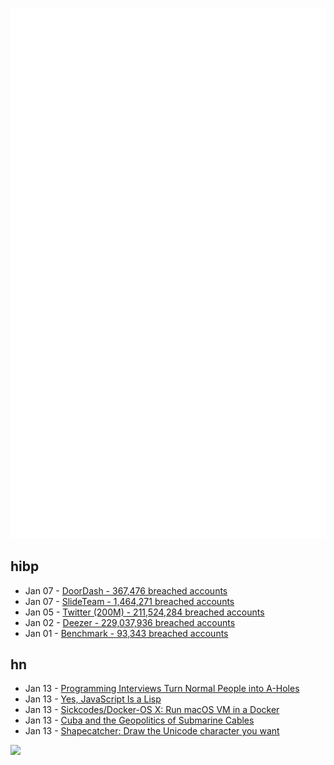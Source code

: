 ![Metrics](https://raw.githubusercontent.com/phixion/phixion/master/metrics.svg)

## hibp

<!--
for https://github.com/phixion/phixion/blob/main/.github/workflows/feeds.yml
-->
<!--START_SECTION:haveibeenpwnd-->
- Jan 07 - [DoorDash - 367,476 breached accounts](https://haveibeenpwned.com/PwnedWebsites#DoorDash)
- Jan 07 - [SlideTeam - 1,464,271 breached accounts](https://haveibeenpwned.com/PwnedWebsites#SlideTeam)
- Jan 05 - [Twitter (200M) - 211,524,284 breached accounts](https://haveibeenpwned.com/PwnedWebsites#Twitter200M)
- Jan 02 - [Deezer - 229,037,936 breached accounts](https://haveibeenpwned.com/PwnedWebsites#Deezer)
- Jan 01 - [Benchmark - 93,343 breached accounts](https://haveibeenpwned.com/PwnedWebsites#Benchmark)
<!--END_SECTION:haveibeenpwnd-->

## hn

<!--
for https://github.com/phixion/phixion/blob/main/.github/workflows/feeds.yml
-->
<!--START_SECTION:hn-->
- Jan 13 - [Programming Interviews Turn Normal People into A-Holes](https://new.pythonforengineers.com/blog/programming-interviews-turn-normal-people-into-a-holes/)
- Jan 13 - [Yes, JavaScript Is a Lisp](https://raganwald.com/2013/07/19/javascript-is-a-lisp.html)
- Jan 13 - [Sickcodes/Docker-OS X: Run macOS VM in a Docker](https://github.com/sickcodes/Docker-OSX)
- Jan 13 - [Cuba and the Geopolitics of Submarine Cables](https://www.kentik.com/blog/cuba-and-the-geopolitics-of-submarine-cables/)
- Jan 13 - [Shapecatcher: Draw the Unicode character you want](https://shapecatcher.com/)
<!--END_SECTION:hn-->

<!--
for https://yhype.me
-->
![](https://hit.yhype.me/github/profile?user_id=13013670)
